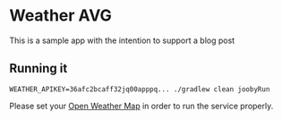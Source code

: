 # Weather AVG

This is a sample app with the intention to support a blog post

## Running it

`WEATHER_APIKEY=36afc2bcaff32jq00apppq... ./gradlew clean joobyRun`

Please set your [Open Weather Map](https://openweathermap.org) in order to run the service properly.
